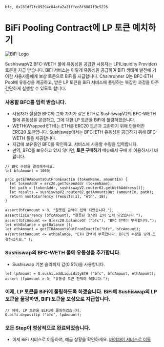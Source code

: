 ```meta-Currency
bfc, 0x281df7fc89294c84afa2a21ffee8f6807f9c9226
```

# BiFi Pooling Contract에 LP 토큰 예치하기

![BiFi Logo](https://s3.ap-northeast-2.amazonaws.com/thebifrost.io/home/bifi/bifi_logo.svg)

SushiswapV2 BFC-WETH 풀에 유동성을 공급한 사용자는 LP(Liquidity Provider) 토큰을 지급 받습니다.
BiFi 서비스는 이렇게 유동성을 공급하여 BiFi 생태계 발전에 기여한 사용자들에게 보상 토큰으로 BiFi를 지급합니다.
Chainrunner Q는 BFC-ETH Pool에 유동성을 제공하고, 받은 LP 토큰을 BiFi 서비스에 풀링하는 복잡한 과정을 아주 간단하게 실행할 수 있도록 합니다.

### 사용할 BFC를 입력 받습니다.

- 사용자가 설정한 BFC와 그와 가치가 같은 ETH로 SushiswapV2의 BFC-WETH 풀에 유동성을 공급하고, 그에 대한 LP 토큰을 BiFi에 풀링하겠습니다.
- WETH(Wrapped ETH)는 ETH를 ERC20 토큰과 교환하기 위해 만들어진 ERC20 토큰입니다. Sushiswap에서는 BFC-ETH 유동성을 공급하기 위해 BFC-WETH 풀을 제공합니다.
- 지갑에 보유중인 BFC를 확인하고, 서비스에 사용할 수량을 입력합니다.
- 만약, BFC를 보유하고 있지 않다면, **토큰 구매하기** 메뉴에서 구매 후 이용하시기 바랍니다.

```input BFC
// BFC 수량을 결정해주세요.
let bfcAmount = 1000;
```

```input-Verify
proc getETHAmountsOutFromExactIn (tokenName, amountIn) {
  let tokenAddr = erc20.getTokenAddr (tokenName);
  let path = [tokenAddr, sushiswapV2.router02.getWethAddress()];
  let results = sushiswapV2.router02.getAmountsOut (amountIn, path);
  return numToCurrency (results[1], "eth", 18);
}

assert(bfcAmount > 0, "잘못된 금액이 입력 되었습니다.");
assert(isCurrency (bfcAmount), "잘못된 형식의 값이 입력 되었습니다.");
assert(bfcAmount <= Q.erc20.balanceOf ("bfc"), "BFC 잔액이 부족합니다.");
let ethBalance = getBalance ();
let ethAmount = getETHAmountsOutFromExactIn("bfc", bfcAmount);
assert(ethAmount <= ethBalance, "ETH 잔액이 부족합니다. BFC의 수량을 낮게 조절하십시요." );
```

### Sushiswap의 BFC-WETH 풀에 유동성을 추가합니다.

- Sushiswap 기본 슬리피지 값(0.5%)을 사용합니다.

```taster
let lpAmount = Q.sushi.addLiquidityETH ("bfc", bfcAmount, ethAmount);
assert (lpAmount > 0, "유동성 토큰 잔액이 0입니다.");
```

### 이제, LP 토큰을 BiFi에 풀링하도록 하겠습니다. BiFi에 Sushiswap의 LP 토큰을 풀링하면, BiFi 토큰을 보상으로 지급합니다.

```taster
// 이제, LP 토큰을 BiFi에 풀링하겠습니다.
Q.bifi.depositLp ("bfc", lpAmount);
```

### 모든 Step이 정상적으로 완료되었습니다.

- 이제 BiFi 서비스로 이동하여, 예금 상황을 확인하세요. [바이파이 서비스로 이동](https://app.bifi.finance/pool/sushiswap/bfcEth?chainid=mainnet)

